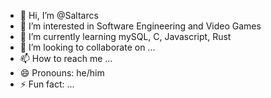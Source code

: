 - 👋 Hi, I’m @Saltarcs
- 👀 I’m interested in Software Engineering and Video Games
- 🌱 I’m currently learning mySQL, C, Javascript, Rust
- 💞️ I’m looking to collaborate on ...
- 📫 How to reach me ...
- 😄 Pronouns: he/him
- ⚡ Fun fact: ...

<!---
Saltarcs/Saltarcs is a ✨ special ✨ repository because its `README.md` (this file) appears on your GitHub profile.
You can click the Preview link to take a look at your changes.
--->
